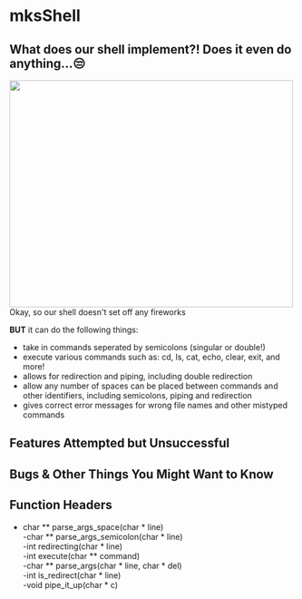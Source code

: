 # mksShell
## What does our shell implement?! Does it even do anything...:unamused:
<img src="https://media.giphy.com/media/odsNxyQQDb29O/giphy.gif" width="500" height="400"/>
Okay, so our shell doesn't set off any fireworks  <br />

**BUT** it can do the following things:   <br />
- take in commands seperated by semicolons (singular or double!)   <br />
- execute various commands such as: cd, ls, cat, echo, clear, exit, and more!   <br /> 
- allows for redirection and piping, including double redirection <br />
- allow any number of spaces can be placed between commands and other identifiers, including semicolons, piping and redirection    <br /> 
- gives correct error messages for wrong file names and other mistyped commands <br />

## Features Attempted but Unsuccessful

## Bugs & Other Things You Might Want to Know 

## Function Headers
- char ** parse_args_space(char * line) <br />
-char ** parse_args_semicolon(char * line) <br />
-int redirecting(char * line) <br />
-int execute(char ** command) <br />
-char ** parse_args(char * line, char * del) <br />
-int is_redirect(char * line) <br />
-void pipe_it_up(char * c) <br />
